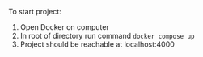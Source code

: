 To start project:

1) Open Docker on computer
2) In root of directory run command `docker compose up`
3) Project should be reachable at localhost:4000
